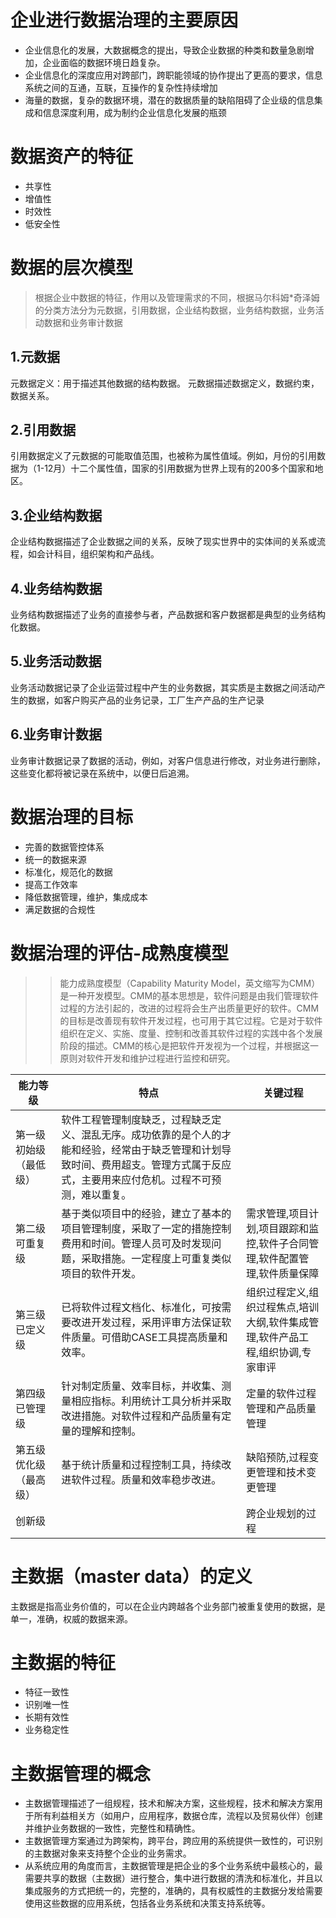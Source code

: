 

# 企业进行数据治理的主要原因

- 企业信息化的发展，大数据概念的提出，导致企业数据的种类和数量急剧增加，企业面临的数据环境日趋复杂。
- 企业信息化的深度应用对跨部门，跨职能领域的协作提出了更高的要求，信息系统之间的互通，互联，互操作的复杂性持续增加
- 海量的数据，复杂的数据环境，潜在的数据质量的缺陷阻碍了企业级的信息集成和信息深度利用，成为制约企业信息化发展的瓶颈


# 数据资产的特征
- 共享性
- 增值性
- 时效性
- 低安全性

# 数据的层次模型
>根据企业中数据的特征，作用以及管理需求的不同，根据马尔科姆*奇泽姆的分类方法分为元数据，引用数据，企业结构数据，业务结构数据，业务活动数据和业务审计数据


## 1.元数据

元数据定义：用于描述其他数据的结构数据。
元数据描述数据定义，数据约束，数据关系。
## 2.引用数据
引用数据定义了元数据的可能取值范围，也被称为属性值域。例如，月份的引用数据为（1-12月）十二个属性值，国家的引用数据为世界上现有的200多个国家和地区。
## 3.企业结构数据
企业结构数据描述了企业数据之间的关系，反映了现实世界中的实体间的关系或流程，如会计科目，组织架构和产品线。
## 4.业务结构数据
业务结构数据描述了业务的直接参与者，产品数据和客户数据都是典型的业务结构化数据。
## 5.业务活动数据
业务活动数据记录了企业运营过程中产生的业务数据，其实质是主数据之间活动产生的数据，如客户购买产品的业务记录，工厂生产产品的生产记录
## 6.业务审计数据
业务审计数据记录了数据的活动，例如，对客户信息进行修改，对业务进行删除，这些变化都将被记录在系统中，以便日后追溯。

# 数据治理的目标
- 完善的数据管控体系
- 统一的数据来源
- 标准化，规范化的数据
- 提高工作效率
- 降低数据管理，维护，集成成本
- 满足数据的合规性

# 数据治理的评估-成熟度模型
>>能力成熟度模型（Capability Maturity Model，英文缩写为CMM）是一种开发模型。CMM的基本思想是，软件问题是由我们管理软件过程的方法引起的，改进的过程将会生产出质量更好的软件。CMM的目标是改善现有软件开发过程，也可用于其它过程。它是对于软件组织在定义、实施、度量、控制和改善其软件过程的实践中各个发展阶段的描述。CMM的核心是把软件开发视为一个过程，并根据这一原则对软件开发和维护过程进行监控和研究。

|能力等级|特点|关键过程|
|---|---|---|
|第一级初始级（最低级）|软件工程管理制度缺乏，过程缺乏定义、混乱无序。成功依靠的是个人的才能和经验，经常由于缺乏管理和计划导致时间、费用超支。管理方式属于反应式，主要用来应付危机。过程不可预测，难以重复。|
|第二级 可重复级|基于类似项目中的经验，建立了基本的项目管理制度，采取了一定的措施控制费用和时间。管理人员可及时发现问题，采取措施。一定程度上可重复类似项目的软件开发。| 需求管理,项目计划,项目跟踪和监控,软件子合同管理,软件配置管理,软件质量保障 |
|第三级 已定义级|已将软件过程文档化、标准化，可按需要改进开发过程，采用评审方法保证软件质量。可借助CASE工具提高质量和效率。|组织过程定义,组织过程焦点,培训大纲,软件集成管理,软件产品工程,组织协调,专家审评|
|第四级 已管理级|针对制定质量、效率目标，并收集、测量相应指标。利用统计工具分析并采取改进措施。对软件过程和产品质量有定量的理解和控制。|定量的软件过程管理和产品质量管理|
|第五级 优化级（最高级）|基于统计质量和过程控制工具，持续改进软件过程。质量和效率稳步改进。|缺陷预防,过程变更管理和技术变更管理|
|创新级||跨企业规划的过程|


# 主数据（master data）的定义

主数据是指高业务价值的，可以在企业内跨越各个业务部门被重复使用的数据，是单一，准确，权威的数据来源。

# 主数据的特征
- 特征一致性
- 识别唯一性
- 长期有效性
- 业务稳定性

# 主数据管理的概念


- 主数据管理描述了一组规程，技术和解决方案，这些规程，技术和解决方案用于所有利益相关方（如用户，应用程序，数据仓库，流程以及贸易伙伴）创建并维护业务数据的一致性，完整性和精确性。
- 主数据管理方案通过为跨架构，跨平台，跨应用的系统提供一致性的，可识别的主数据对象来支持整个企业的业务需求。
- 从系统应用的角度而言，主数据管理是把企业的多个业务系统中最核心的，最需要共享的数据（主数据）进行整合，集中进行数据的清洗和标准化，并且以集成服务的方式把统一的，完整的，准确的，具有权威性的主数据分发给需要使用这些数据的应用系统，包括各业务系统和决策支持系统等。
